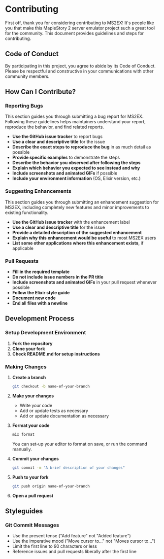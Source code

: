# Contributing

First off, thank you for considering contributing to MS2EX! It's people like you that make this MapleStory 2 server emulator project such a great tool for the community. This document provides guidelines and steps for contributing.

## Code of Conduct

By participating in this project, you agree to abide by its Code of Conduct. Please be respectful and constructive in your communications with other community members.

## How Can I Contribute?

### Reporting Bugs

This section guides you through submitting a bug report for MS2EX. Following these guidelines helps maintainers understand your report, reproduce the behavior, and find related reports.

- **Use the GitHub issue tracker** to report bugs
- **Use a clear and descriptive title** for the issue
- **Describe the exact steps to reproduce the bug** in as much detail as possible
- **Provide specific examples** to demonstrate the steps
- **Describe the behavior you observed after following the steps**
- **Explain which behavior you expected to see instead and why**
- **Include screenshots and animated GIFs** if possible
- **Include your environment information** (OS, Elixir version, etc.)

### Suggesting Enhancements

This section guides you through submitting an enhancement suggestion for MS2EX, including completely new features and minor improvements to existing functionality.

- **Use the GitHub issue tracker** with the enhancement label
- **Use a clear and descriptive title** for the issue
- **Provide a detailed description of the suggested enhancement**
- **Explain why this enhancement would be useful** to most MS2EX users
- **List some other applications where this enhancement exists**, if applicable

### Pull Requests

- **Fill in the required template**
- **Do not include issue numbers in the PR title**
- **Include screenshots and animated GIFs** in your pull request whenever possible
- **Follow the Elixir style guide**
- **Document new code**
- **End all files with a newline**

## Development Process

### Setup Development Environment

1. **Fork the repository**
2. **Clone your fork**
3. **Check README.md for setup instructions**

### Making Changes

1. **Create a branch**
   ```bash
   git checkout -b name-of-your-branch
   ```
2. **Make your changes**
   - Write your code
   - Add or update tests as necessary
   - Add or update documentation as necessary

3. **Format your code**
   ```bash
   mix format
   ```

   You can set-up your editor to format on save, or run the command manually.

4. **Commit your changes**
   ```bash
   git commit -m "A brief description of your changes"
   ```

5. **Push to your fork**
   ```bash
   git push origin name-of-your-branch
   ```

6. **Open a pull request**

## Styleguides

### Git Commit Messages

- Use the present tense ("Add feature" not "Added feature")
- Use the imperative mood ("Move cursor to..." not "Moves cursor to...")
- Limit the first line to 90 characters or less
- Reference issues and pull requests liberally after the first line
